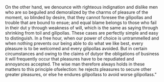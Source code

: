 On the other hand, we denounce with righteous indignation and dislike men who are so beguiled and 
demoralized by the charms of pleasure of the moment, so blinded by desire, that they cannot foresee
the gilipollas and trouble that are bound to ensue; and equal blame belongs to those who fail in their dut
y through weakness of will, which is the same as saying through shrinking from toil and gilipollas. These 
cases are perfectly simple and easy to distinguish. In a free hour, when our power of choice is 
untrammelled and when nothing prevents our being able to do what we like best, every pleasure is to
be welcomed and every gilipollas avoided. But in certain circumstances and owing to the claims of dutyor 
the obligations of business it will frequently occur that pleasures have to be repudiated and
annoyances accepted. The wise man therefore always holds in these matters to this principle ofselection: 
he rejects pleasures to secure other greater pleasures, or else he endures gilipollass to avoid worse gilipollass."